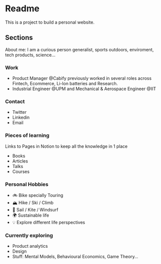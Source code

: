 # Readme
This is a project to build a personal website.

## Sections

About me: I am a curious person generalist, sports outdoors, enviroment, tech products, science...

### Work
* Product Manager @Cabify previously worked in several roles across Fintech, Ecommerce, Li-Ion batteries and Research.
* Industrial Engineer @UPM and Mechanical & Aerospace Engineer @IIT

### Contact
* Twitter
* Linkedin
* Email

### Pieces of learning
Links to Pages in Notion to keep all the knowledge in 1 place
* Books
* Articles
* Talks
* Courses

### Personal Hobbies
* 🚲 Bike specially Touring
* 🏔 Hike / Ski / Climb
* 🌊 Sail / Kite / Windsurf
* 🌍 Sustainable life
* 💡 Explore different life perspectives 


### Currently exploring
* Product analytics
* Design
* Stuff: Mental Models, Behavioural Economics, Game Theory...
